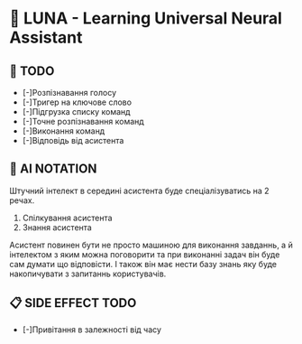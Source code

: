 # 🌚 LUNA - Learning Universal Neural Assistant

## 📝 TODO

- [-]Розпізнавання голосу
- [-]Тригер на ключове слово
- [-]Підгрузка списку команд
- [-]Точне розпізнавання команд
- [-]Виконання команд
- [-]Відповідь від асистента

## 🤖 AI NOTATION

Штучний інтелект в середині асистента буде спеціалізуватись на 2 речах.

1. Спілкування асистента
2. Знання асистента

Асистент повинен бути не просто машиною для виконання завданнь, а й інтелектом з яким можна поговорити та при виконанні задач він буде сам думати що відповісти. І також він має нести базу знань яку буде накопичувати з запитаннь користувачів.

## 📋 SIDE EFFECT TODO

- [-]Привітання в залежності від часу
